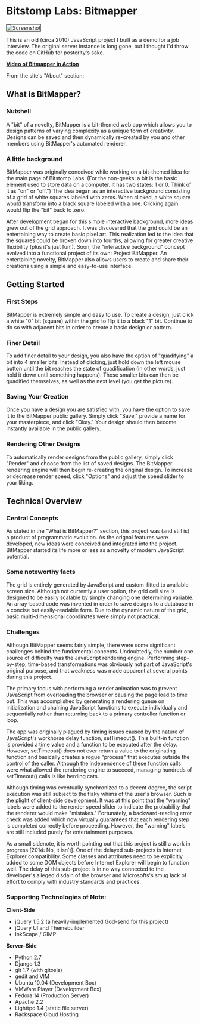 Bitstomp Labs: Bitmapper
=======================

<img src="https://i.cloudup.com/VBrIQWC50e-3000x3000.png" border="1" alt="Screenshot">

This is an old (circa 2010) JavaScript project I built as a demo for a job interview. The original server instance is long gone, but I thought I'd throw the code on GitHub for posterity's sake.

**<a href="https://www.youtube.com/watch?v=4uho6xRoenE">Video of Bitmapper in Action</a>**



From the site's "About" section:

## What is BitMapper?

### Nutshell

A "bit" of a novelty, BitMapper is a bit-themed web app which allows you to design patterns of varying complexity as a unique form of creativity. Designs can be saved and then dynamically re-created by you and other members using BitMapper's automated renderer. 

### A little background

BitMapper was originally conceived while working on a bit-themed idea for the main page of Bitstomp Labs. (For the non-geeks: a bit is the basic element used to store data on a computer. It has two states: 1 or 0. Think of it as "on" or "off.") The idea began as an interactive background consisting of a grid of white squares labeled with zeros. When clicked, a white square would transform into a black square labeled with a one. Clicking again would flip the "bit" back to zero. 

After development began for this simple interactive background, more ideas grew out of the grid approach. It was discovered that the grid could be an entertaining way to create basic pixel art. This realization led to the idea that the squares could be broken down into fourths, allowing for greater creative flexibility (plus it's just fun!). Soon, the "interactive background" concept evolved into a functional project of its own: Project BitMapper. An entertaining novelty, BitMapper also allows users to create and share their creations using a simple and easy-to-use interface.


## Getting Started

### First Steps

BitMapper is extremely simple and easy to use. To create a design, just click a white "0" bit (square) within the grid to flip it to a black "1" bit. Continue to do so with adjacent bits in order to create a basic design or pattern. 

### Finer Detail

To add finer detail to your design, you also have the option of "quadifying" a bit into 4 smaller bits. Instead of clicking, just hold down the left mouse button until the bit reaches the state of quadification (in other words, just hold it down until something happens). Those smaller bits can then be quadified themselves, as well as the next level (you get the picture). 

### Saving Your Creation

Once you have a design you are satisfied with, you have the option to save it to the BitMapper public gallery. Simply click "Save," provide a name for your masterpiece, and click "Okay." Your design should then become instantly available in the public gallery. 

### Rendering Other Designs

To automatically render designs from the public gallery, simply click "Render" and choose from the list of saved designs. The BitMapper rendering engine will then begin re-creating the original design. To increase or decrease render speed, click "Options" and adjust the speed slider to your liking.


## Technical Overview

### Central Concepts

As stated in the "What is BitMapper?" section, this project was (and still is) a product of programmatic evolution. As the orignal features were developed, new ideas were conceived and integrated into the project. BitMapper started its life more or less as a novelty of modern JavaScript potential. 

### Some noteworthy facts

The grid is entirely generated by JavaScript and custom-fitted to available screen size.
Although not currently a user option, the grid cell size is designed to be easily scalable by simply changing one determining variable.
An array-based code was invented in order to save designs to a database in a concise but easily-readable form. Due to the dynamic nature of the grid, basic multi-dimensional coordinates were simply not practical.

### Challenges

Although BitMapper seems fairly simple, there were some significant challenges behind the fundamental concepts. Undoubtedly, the number one source of difficulty was the JavaScript rendering engine. Performing step-by-step, time-based transformations was obviously not part of JavaScript's original purpose, and that weakness was made apparent at several points during this project. 

The primary focus with performing a render animation was to prevent JavaScript from overloading the browser or causing the page load to time out. This was accomplished by generating a rendering queue on initialization and chaining JavaScript functions to execute individually and sequentially rather than returning back to a primary controller function or loop. 

The app was originally plagued by timing issues caused by the nature of JavaScript's workhorse delay function, setTimeout(). This built-in function is provided a time value and a function to be executed after the delay. However, setTimeout() does not ever return a value to the originating function and basically creates a rogue "process" that executes outside the control of the caller. Although the independence of these function calls were what allowed the rendering engine to succeed, managing hundreds of setTimeout() calls is like herding cats. 

Although timing was eventually synchronized to a decent degree, the script execution was still subject to the flaky whims of the user's browser. Such is the plight of client-side development. It was at this point that the "warning" labels were added to the render speed slider to indicate the probability that the renderer would make "mistakes." Fortunately, a backward-reading error check was added which now virtually guarantees that each rendering step is completed correctly before proceeding. However, the "warning" labels are still included purely for entertainment purposes. 

As a small sidenote, it is worth pointing out that this project is still a work in progress [2014: No, it isn't]. One of the delayed sub-projects is Internet Explorer compatibility. Some classes and attributes need to be explicitly added to some DOM objects before Internet Explorer will begin to function well. The delay of this sub-project is in no way connected to the developer's alleged disdain of the browser and Microsofts's smug lack of effort to comply with industry standards and practices. 

### Supporting Technologies of Note:

**Client-Side**

- jQuery 1.5.2 (a heavily-implemented God-send for this project)
- jQuery UI and Themebuilder
- InkScape / GIMP

**Server-Side**

- Python 2.7
- Django 1.3
- git 1.7 (with gitosis)
- gedit and VIM
- Ubuntu 10.04 (Development Box)
- VMWare Player (Development Box)
- Fedora 14 (Production Server)
- Apache 2.2
- Lighttpd 1.4 (static file server)
- Rackspace Cloud Hosting
